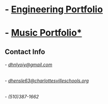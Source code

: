 # - [Engineering Portfolio](https://github.com/DylnHnlyOIY/Engineering-Portfolio)
# - [Music Portfolio*](https://github.com/DylnHnlyOIY/Music-Portfolio) 

## Contact Info
 
###### - dhnlyoiy@gmail.com
###### - dhensle63@charlottesvilleschools.org
###### - (510)387-1662
